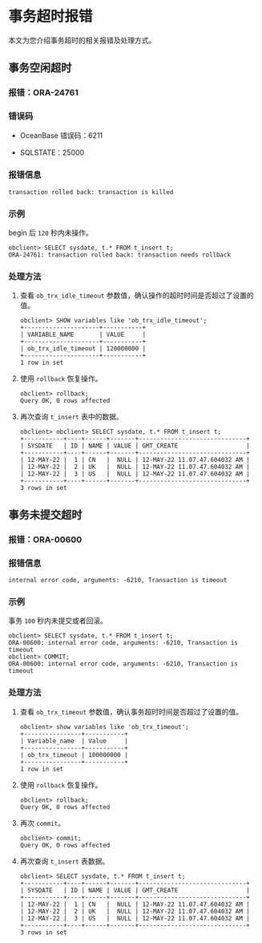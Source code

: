 事务超时报错 
===========================

本文为您介绍事务超时的相关报错及处理方式。

事务空闲超时 
---------------------------

### 报错：ORA-24761 

### 错误码 

* OceanBase 错误码：6211

  

* SQLSTATE：25000

  




### 报错信息 

```unknow
transaction rolled back: transaction is killed
```



### 示例 

begin 后 `120` 秒内未操作。

```unknow
obclient> SELECT sysdate, t.* FROM t_insert t;
ORA-24761: transaction rolled back: transaction needs rollback
```



### 处理方法 

1. 查看 `ob_trx_idle_timeout` 参数值，确认操作的超时时间是否超过了设置的值。

   ```unknow
   obclient> SHOW variables like 'ob_trx_idle_timeout';
   +---------------------+-----------+
   | VARIABLE_NAME       | VALUE     |
   +---------------------+-----------+
   | ob_trx_idle_timeout | 120000000 |
   +---------------------+-----------+
   1 row in set
   ```

   

2. 使用 `rollback` 恢复操作。

   ```unknow
   obclient> rollback;
   Query OK, 0 rows affected
   ```

   

3. 再次查询 `t_insert` 表中的数据。

   ```unknow
   obclient> obclient> SELECT sysdate, t.* FROM t_insert t;
   +-----------+----+------+-------+------------------------------+
   | SYSDATE   | ID | NAME | VALUE | GMT_CREATE                   |
   +-----------+----+------+-------+------------------------------+
   | 12-MAY-22 |  1 | CN   |  NULL | 12-MAY-22 11.07.47.604032 AM |
   | 12-MAY-22 |  2 | UK   |  NULL | 12-MAY-22 11.07.47.604032 AM |
   | 12-MAY-22 |  3 | US   |  NULL | 12-MAY-22 11.07.47.604032 AM |
   +-----------+----+------+-------+------------------------------+
   3 rows in set
   ```

   




事务未提交超时 
----------------------------

### 报错：ORA-00600 

### 报错信息 

```unknow
internal error code, arguments: -6210, Transaction is timeout
```



### 示例 

事务 `100` 秒内未提交或者回滚。

```unknow
obclient> SELECT sysdate, t.* FROM t_insert t;
ORA-00600: internal error code, arguments: -6210, Transaction is timeout
obclient> COMMIT;
ORA-00600: internal error code, arguments: -6210, Transaction is timeout
```



### 处理方法 

1. 查看 `ob_trx_timeout` 参数值，确认事务超时时间是否超过了设置的值。

   ```unknow
   obclient> show variables like 'ob_trx_timeout';
   +----------------+-----------+
   | Variable_name  | Value     |
   +----------------+-----------+
   | ob_trx_timeout | 100000000 |
   +----------------+-----------+
   1 row in set
   ```

   

2. 使用 `rollback` 恢复操作。

   ```unknow
   obclient> rollback;
   Query OK, 0 rows affected
   ```

   

3. 再次 `commit`。

   ```unknow
   obclient> commit;
   Query OK, 0 rows affected
   ```

   

4. 再次查询 `t_insert` 表数据。

   ```unknow
   obclient> SELECT sysdate, t.* FROM t_insert t;
   +-----------+----+------+-------+------------------------------+
   | SYSDATE   | ID | NAME | VALUE | GMT_CREATE                   |
   +-----------+----+------+-------+------------------------------+
   | 12-MAY-22 |  1 | CN   |  NULL | 12-MAY-22 11.07.47.604032 AM |
   | 12-MAY-22 |  2 | UK   |  NULL | 12-MAY-22 11.07.47.604032 AM |
   | 12-MAY-22 |  3 | US   |  NULL | 12-MAY-22 11.07.47.604032 AM |
   +-----------+----+------+-------+------------------------------+
   3 rows in set
   ```

   




